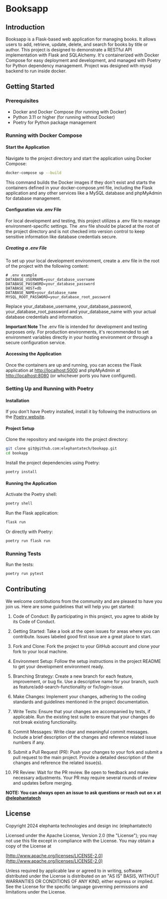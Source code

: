 # Booksapp

## Introduction

Booksapp is a Flask-based web application for managing books. It allows users to add, retrieve, update, delete, and search for books by title or author. This project is designed to demonstrate a RESTful API implementation with Flask and SQLAlchemy. It's containerized with Docker Compose for easy deployment and development, and managed with Poetry for Python dependency management. Project was designed with mysql backend to run inside docker.

## Getting Started

### Prerequisites

- Docker and Docker Compose (for running with Docker)
- Python 3.11 or higher (for running without Docker)
- Poetry for Python package management

### Running with Docker Compose

#### Start the Application

Navigate to the project directory and start the application using Docker Compose:

```bash
docker-compose up --build
```

This command builds the Docker images if they don't exist and starts the containers defined in your docker-compose.yml file, including the Flask application and any other services like a MySQL database and phpMyAdmin for database management.

#### Configuration via .env File

For local development and testing, this project utilizes a .env file to manage environment-specific settings. The .env file should be placed at the root of the project directory and is not checked into version control to keep sensitive information like database credentials secure.

##### Creating a .env File

To set up your local development environment, create a .env file in the root of the project with the following content:

```text
# .env example
DATABASE_USERNAME=your_database_username
DATABASE_PASSWORD=your_database_password
DATABASE_HOST=db
DATABASE_NAME=your_database_name
MYSQL_ROOT_PASSWORD=your_database_root_password
```

Replace your_database_username, your_database_password, your_database_root_password and your_database_name with your actual database credentials and information.

**Important Note**
The .env file is intended for development and testing purposes only. For production environments, it's recommended to set environment variables directly in your hosting environment or through a secure configuration service.

#### Accessing the Application

Once the containers are up and running, you can access the Flask application at <http://localhost:5000> and phpMyAdmin at <http://localhost:8080> (or whichever ports you have configured).

### Setting Up and Running with Poetry

#### Installation

If you don't have Poetry installed, install it by following the instructions on the [Poetry website](https://python-poetry.org/).

#### Project Setup

Clone the repository and navigate into the project directory:

```bash
git clone git@github.com:elephantatech/bookapp.git
cd bookapp
```

Install the project dependencies using Poetry:

```bash
poetry install
```

#### Running the Application

Activate the Poetry shell:

```bash
poetry shell
```

Run the Flask application:

```bash
flask run
```

Or directly with Poetry:

```bash
poetry run flask run
```

### Running Tests

Run the tests:

```bash
poetry run pytest
```

## Contributing

We welcome contributions from the community and are pleased to have you join us. Here are some guidelines that will help you get started:

1. Code of Conduct: By participating in this project, you agree to abide by its Code of Conduct.

2. Getting Started: Take a look at the open issues for areas where you can contribute. Issues labeled good first issue are a great place to start.

3. Fork and Clone: Fork the project to your GitHub account and clone your fork to your local machine.

4. Environment Setup: Follow the setup instructions in the project README to get your development environment ready.

5. Branching Strategy: Create a new branch for each feature, improvement, or bug fix. Use a descriptive name for your branch, such as feature/add-search-functionality or fix/login-issue.

6. Make Changes: Implement your changes, adhering to the coding standards and guidelines mentioned in the project documentation.

7. Write Tests: Ensure that your changes are accompanied by tests, if applicable. Run the existing test suite to ensure that your changes do not break existing functionality.

8. Commit Messages: Write clear and meaningful commit messages. Include a brief description of the changes and reference related issue numbers if any.

9. Submit a Pull Request (PR): Push your changes to your fork and submit a pull request to the main project. Provide a detailed description of the changes and reference the related issue(s).

10. PR Review: Wait for the PR review. Be open to feedback and make necessary adjustments. Your PR may require several rounds of review and updates before merging.

**NOTE: You can always open an issue to ask questions or reach out on x at [@elephantatech](https://twitter.com/elephantatech)**

## License

Copyright 2024 elephanta technologies and design inc (elephantatech)

   Licensed under the Apache License, Version 2.0 (the "License");
   you may not use this file except in compliance with the License.
   You may obtain a copy of the License at

   [http://www.apache.org/licenses/LICENSE-2.0](http://www.apache.org/licenses/LICENSE-2.0)

   Unless required by applicable law or agreed to in writing, software
   distributed under the License is distributed on an "AS IS" BASIS,
   WITHOUT WARRANTIES OR CONDITIONS OF ANY KIND, either express or implied.
   See the License for the specific language governing permissions and
   limitations under the License.
